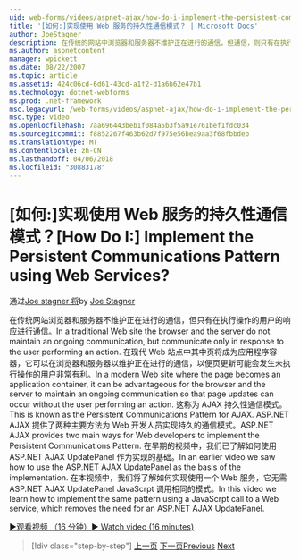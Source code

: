 ```yaml
---
uid: web-forms/videos/aspnet-ajax/how-do-i-implement-the-persistent-communications-pattern-using-web-services
title: '[如何:]实现使用 Web 服务的持久性通信模式？ | Microsoft Docs'
author: JoeStagner
description: 在传统的网站中浏览器和服务器不维护正在进行的通信，但通信，则只有在执行操作的用户的响应...
ms.author: aspnetcontent
manager: wpickett
ms.date: 08/22/2007
ms.topic: article
ms.assetid: 424c06cd-6d61-43cd-a1f2-d1a6b62e47b1
ms.technology: dotnet-webforms
ms.prod: .net-framework
msc.legacyurl: /web-forms/videos/aspnet-ajax/how-do-i-implement-the-persistent-communications-pattern-using-web-services
msc.type: video
ms.openlocfilehash: 7aa696443beb1f084a5b3f5a91e761bef1fdc034
ms.sourcegitcommit: f8852267f463b62d7f975e56bea9aa3f68fbbdeb
ms.translationtype: MT
ms.contentlocale: zh-CN
ms.lasthandoff: 04/06/2018
ms.locfileid: "30883178"
---
```

<a name="how-do-i-implement-the-persistent-communications-pattern-using-web-services"></a><span data-ttu-id="44074-104">[如何:]实现使用 Web 服务的持久性通信模式？</span><span class="sxs-lookup"><span data-stu-id="44074-104">[How Do I:] Implement the Persistent Communications Pattern using Web Services?</span></span>
====================
<span data-ttu-id="44074-105">通过[Joe stagner 将](https://github.com/JoeStagner)</span><span class="sxs-lookup"><span data-stu-id="44074-105">by [Joe Stagner](https://github.com/JoeStagner)</span></span>

<span data-ttu-id="44074-106">在传统网站浏览器和服务器不维护正在进行的通信，但只有在执行操作的用户的响应进行通信。</span><span class="sxs-lookup"><span data-stu-id="44074-106">In a traditional Web site the browser and the server do not maintain an ongoing communication, but communicate only in response to the user performing an action.</span></span> <span data-ttu-id="44074-107">在现代 Web 站点中其中页将成为应用程序容器，它可以在浏览器和服务器以维护正在进行的通信，以便页更新可能会发生未执行操作的用户非常有利。</span><span class="sxs-lookup"><span data-stu-id="44074-107">In a modern Web site where the page becomes an application container, it can be advantageous for the browser and the server to maintain an ongoing communication so that page updates can occur without the user performing an action.</span></span> <span data-ttu-id="44074-108">这称为 AJAX 持久性通信模式。</span><span class="sxs-lookup"><span data-stu-id="44074-108">This is known as the Persistent Communications Pattern for AJAX.</span></span> <span data-ttu-id="44074-109">ASP.NET AJAX 提供了两种主要方法为 Web 开发人员实现持久的通信模式。</span><span class="sxs-lookup"><span data-stu-id="44074-109">ASP.NET AJAX provides two main ways for Web developers to implement the Persistent Communications Pattern.</span></span> <span data-ttu-id="44074-110">在早期的视频中，我们已了解如何使用 ASP.NET AJAX UpdatePanel 作为实现的基础。</span><span class="sxs-lookup"><span data-stu-id="44074-110">In an earlier video we saw how to use the ASP.NET AJAX UpdatePanel as the basis of the implementation.</span></span> <span data-ttu-id="44074-111">在本视频中，我们将了解如何实现使用一个 Web 服务，它无需 ASP.NET AJAX UpdatePanel JavaScrpt 调用相同的模式。</span><span class="sxs-lookup"><span data-stu-id="44074-111">In this video we learn how to implement the same pattern using a JavaScrpt call to a Web service, which removes the need for an ASP.NET AJAX UpdatePanel.</span></span>

[<span data-ttu-id="44074-112">&#9654;观看视频 （16 分钟）</span><span class="sxs-lookup"><span data-stu-id="44074-112">&#9654; Watch video (16 minutes)</span></span>](https://channel9.msdn.com/Blogs/ASP-NET-Site-Videos/how-do-i-implement-the-persistent-communications-pattern-using-web-services)

> [!div class="step-by-step"]
> <span data-ttu-id="44074-113">[上一页](how-do-i-localize-an-aspnet-ajax-application.md)
> [下一页](how-do-i-trigger-an-updatepanel-refresh-from-a-dropdownlist-control.md)</span><span class="sxs-lookup"><span data-stu-id="44074-113">[Previous](how-do-i-localize-an-aspnet-ajax-application.md)
[Next](how-do-i-trigger-an-updatepanel-refresh-from-a-dropdownlist-control.md)</span></span>
